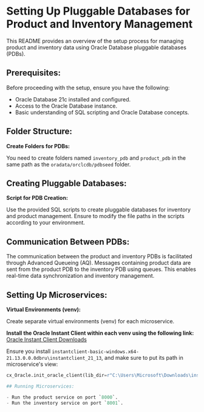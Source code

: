 # Setting Up Pluggable Databases for Product and Inventory Management

This README provides an overview of the setup process for managing product and inventory data using Oracle Database pluggable databases (PDBs).

## Prerequisites:

Before proceeding with the setup, ensure you have the following:

- Oracle Database 21c installed and configured.
- Access to the Oracle Database instance.
- Basic understanding of SQL scripting and Oracle Database concepts.

## Folder Structure:

**Create Folders for PDBs:**

You need to create folders named `inventory_pdb` and `product_pdb` in the same path as the `oradata/orclcdb/pdbseed` folder.

## Creating Pluggable Databases:

**Script for PDB Creation:**

Use the provided SQL scripts to create pluggable databases for inventory and product management.
Ensure to modify the file paths in the scripts according to your environment.

## Communication Between PDBs:

The communication between the product and inventory PDBs is facilitated through Advanced Queueing (AQ).
Messages containing product data are sent from the product PDB to the inventory PDB using queues.
This enables real-time data synchronization and inventory management.

## Setting Up Microservices:

**Virtual Environments (venv):**

Create separate virtual environments (venv) for each microservice.

**Install the Oracle Instant Client within each venv using the following link:** [Oracle Instant Client Downloads](https://www.oracle.com/database/technologies/instant-client.html)

Ensure you install `instantclient-basic-windows.x64-21.13.0.0.0dbru\instantclient_21_13`, and make sure to put its path in microservice's view:

```python
cx_Oracle.init_oracle_client(lib_dir=r"C:\Users\Microsoft\Downloads\instantclient-basic-windows.x64-21.13.0.0.0dbru\instantclient_21_13")

## Running Microservices:

- Run the product service on port `8000`.
- Run the inventory service on port `8001`.
